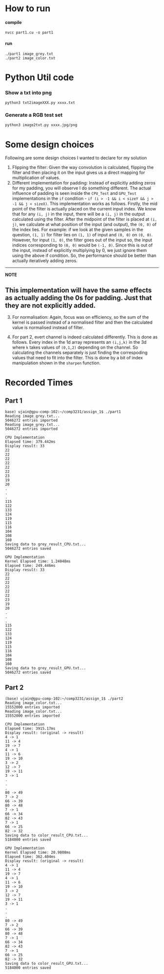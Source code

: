 # How to run
#### compile 
    nvcc part1.cu -o part1
#### run 
    ./part1 image_grey.txt
    ./part2 image_color.txt

# Python Util code

### Show a txt into png
    python3 txt2imageXXX.py xxxx.txt
### Generate a RGB test set
    python3 image2txt.py xxxx.jpg/png

# Some design choices

Following are some design choices I wanted to declare for my solution

1. Flipping the filter: Given the way convolution is calculated, flipping the filter and then placing it on the input gives us a direct mapping for multiplication of values. 
2. Different implementation for padding: Instead of explicitly adding zeros for my padding, you will observe I do something different. The actual influence of padding is seen inside the `CPU_Test` and `GPU_Test` implementations in the `if` condition - `if (i > -1 && i < sizeY && j > -1 && j < sizeX)`. This implementation works as follows. Firstly, the mid point of the filter is actually placed on the current input index. We know that for any `(i, j)` in the input, there will be a `(i, j)` in the output calculated using the filter. After the midpoint of the filter is placed at `(i, j)`, we calculate at what position of the input (and output), the `(0, 0)` of the index lies. For example: if we look at the given samples in the question, `(1, 1)` for filter lies on `(1, 1)` of input and `(0, 0)` on `(0, 0)`. However, for input `(1, 0)`, the filter goes out of the input so, the input indices corresponding to `(0, 0)` would be `(-1, 0)`. Since this is out of the input, instead of explicitly multiplying by 0, we just ignore them using the above if condition. So, the performance should be better than actually iteratively adding zeros.

---
**NOTE**

This implementation will have the same effects as actually adding the 0s for padding. Just that they are not explicitly added. 
---

3. For normalisation: Again, focus was on efficiency, so the sum of the kernel is passed instead of a normalised filter and then the calculated value is normalised instead of filter. 

4. For part 2, evert channel is indeed calculated differently. This is done as follows. Every index in the 1d array represents an `(i,j,k)` in the 3d where `k` takes values of `(0,1,2)` depending on the channel. So calculating the channels separately is just finding the correspoding values that need to fit into the filter. This is done by a bit of index manipulation shown in the `sharpen` function.


# Recorded Times

## Part 1

```
base) ujain@gpu-comp-102:~/comp3231/assign_1$ ./part1
Reading image_grey.txt... 
5046272 entries imported
Reading image_grey.txt... 
5046272 entries imported

CPU Implementation
Elapsed time: 379.442ms
Display result: 33
22
22
22
22
22
22
23
19
20
.
.
.
115
122
133
124
119
115
116
104
108
160
Saving data to grey_result_CPU.txt... 
5046272 entries saved

GPU Implementation
Kernel Elapsed time: 1.24048ms
Elapsed time: 249.446ms
Display result: 33
22
22
22
22
22
22
23
19
20
.
.
.
115
122
133
124
119
115
116
104
108
160
Saving data to grey_result_GPU.txt... 
5046272 entries saved
```

## Part 2

```
(base) ujain@gpu-comp-102:~/comp3231/assign_1$ ./part2
Reading image_color.txt... 
15552000 entries imported
Reading image_color.txt... 
15552000 entries imported

CPU Implementation
Elapsed time: 3915.17ms
Display result: (original -> result)
4 -> 1
11 -> 4
19 -> 7
4 -> 1
11 -> 6
19 -> 10
3 -> 2
12 -> 7
19 -> 11
3 -> 1
.
.
.
80 -> 49
7 -> 2
66 -> 39
80 -> 48
7 -> 1
66 -> 34
82 -> 43
7 -> 1
66 -> 25
82 -> 32
Saving data to color_result_CPU.txt... 
5184000 entries saved

GPU Implementation
Kernel Elapsed time: 20.9808ms
Elapsed time: 362.404ms
Display result: (original -> result)
4 -> 1
11 -> 4
19 -> 7
4 -> 1
11 -> 6
19 -> 10
3 -> 2
12 -> 7
19 -> 11
3 -> 1
.
.
.
80 -> 49
7 -> 2
66 -> 39
80 -> 48
7 -> 1
66 -> 34
82 -> 43
7 -> 1
66 -> 25
82 -> 32
Saving data to color_result_GPU.txt... 
5184000 entries saved
```